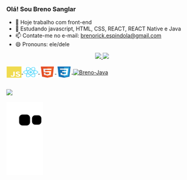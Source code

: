 ### Olá! Sou Breno Sanglar

- 🔭 Hoje trabalho com front-end
- 🌱 Estudando javascript, HTML, CSS, REACT, REACT Native e Java
- 📫 Contate-me no e-mail: brenorick.espindola@gmail.com
- 😄 Pronouns: ele/dele

<div align="center">
 <a href="https://github.com/BrenoSanglar">
 <img height="180em" src="https://github-readme-stats.vercel.app/api?username=BrenoSanglar&show_icons=true&theme=onedark&include_all_commits=true&count_private=true"/>
 <img height="180em" src="https://github-readme-stats.vercel.app/api/top-langs/?username=BrenoSanglar&layout=compact&langs_count=7&theme=onedark"/>
</div>

<div style="display: inline_block"><br>
  <img align="center" alt="Breno-Js" height="30" width="40" src="https://raw.githubusercontent.com/devicons/devicon/master/icons/javascript/javascript-plain.svg">
  <img align="center" alt="Breno-React" height="30" width="40" src="https://raw.githubusercontent.com/devicons/devicon/master/icons/react/react-original.svg">
  <img align="center" alt="Breno-HTML" height="30" width="40" src="https://raw.githubusercontent.com/devicons/devicon/master/icons/html5/html5-original.svg">
  <img align="center" alt="Breno-CSS" height="30" width="40" src="https://raw.githubusercontent.com/devicons/devicon/master/icons/css3/css3-original.svg">
  <img align="center" alt="Breno-Java" height="30" width="40" src="https://cdn.jsdelivr.net/gh/devicons/devicon/icons/java/java-original.svg" />
</div>

##

<div> 
 <a href="https://www.linkedin.com/in/breno-rick-e-2831a1104/" target="_blank"><img src="https://img.shields.io/badge/LinkedIn-0077B5?style=for-the-badge&logo=linkedin&logoColor=white" target="_blank"></a>
 
 ![Snake animation](https://github.com/BrenoSanglar/BrenoSanglar/blob/output/github-contribution-grid-snake.svg)
 
</div>
